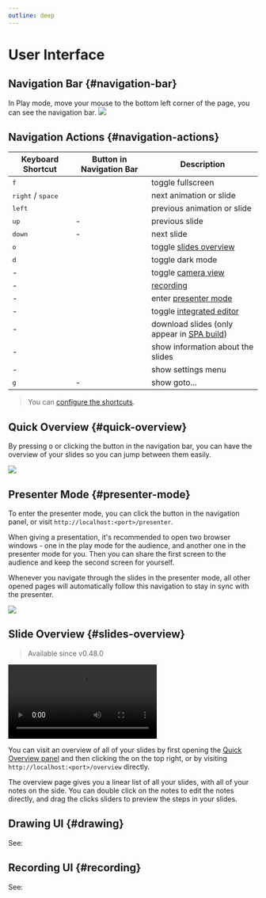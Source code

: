 ```yaml
---
outline: deep
---
```


# User Interface

## Navigation Bar {#navigation-bar}

In Play mode, move your mouse to the bottom left corner of the page, you can see the navigation bar.
![](/screenshots/navbar.png)

## Navigation Actions {#navigation-actions}

| Keyboard Shortcut                   | Button in Navigation Bar                                                              | Description                                                        |
| ----------------------------------- | ------------------------------------------------------------------------------------- | ------------------------------------------------------------------ |
| <kbd>f</kbd>                        | <carbon-maximize class="inline-icon-btn"/> <carbon-minimize class="inline-icon-btn"/> | toggle fullscreen                                                  |
| <kbd>right</kbd> / <kbd>space</kbd> | <carbon-arrow-right class="inline-icon-btn"/>                                         | next animation or slide                                            |
| <kbd>left</kbd>                     | <carbon-arrow-left class="inline-icon-btn"/>                                          | previous animation or slide                                        |
| <kbd>up</kbd>                       | -                                                                                     | previous slide                                                     |
| <kbd>down</kbd>                     | -                                                                                     | next slide                                                         |
| <kbd>o</kbd>                        | <carbon-apps class="inline-icon-btn"/>                                                | toggle [slides overview](#slides-overview)                         |
| <kbd>d</kbd>                        | <carbon-sun class="inline-icon-btn"/> <carbon-moon class="inline-icon-btn"/>          | toggle dark mode                                                   |
| -                                   | <carbon-user-avatar class="inline-icon-btn"/>                                         | toggle [camera view](../features/recording#camera-view)            |
| -                                   | <carbon-video class="inline-icon-btn"/>                                               | [recording](../features/recording)                                 |
| -                                   | <carbon-user-speaker class="inline-icon-btn"/>                                        | enter [presenter mode](../guide/ui#presenter-mode)                 |
| -                                   | <carbon-edit class="inline-icon-btn"/>                                                | toggle [integrated editor](../features/side-editor)                |
| -                                   | <carbon-download class="inline-icon-btn"/>                                            | download slides (only appear in [SPA build](../guide/hosting#spa)) |
| -                                   | <carbon-information class="inline-icon-btn"/>                                         | show information about the slides                                  |
| -                                   | <carbon-settings-adjust class="inline-icon-btn"/>                                     | show settings menu                                                 |
| <kbd>g</kbd>                        | -                                                                                     | show goto...                                                       |

> You can [configure the shortcuts](../custom/config-shortcuts).

## Quick Overview {#quick-overview}

By pressing <kbd>o</kbd> or clicking the <carbon-apps class="inline-icon-btn"/> button in the navigation bar, you can have the overview of your slides so you can jump between them easily.

![](/screenshots/slides-overview.png)

## Presenter Mode {#presenter-mode}

To enter the presenter mode, you can click the <carbon-user-speaker class="inline-icon-btn"/> button in the navigation panel, or visit `http://localhost:<port>/presenter`.

When giving a presentation, it's recommended to open two browser windows - one in the play mode for the audience, and another one in the presenter mode for you. Then you can share the first screen to the audience and keep the second screen for yourself.

Whenever you navigate through the slides in the presenter mode, all other opened pages will automatically follow this navigation to stay in sync with the presenter.

![](/screenshots/presenter-mode.png)

## Slide Overview {#slides-overview}

> Available since v0.48.0

<video src="https://github.com/slidevjs/slidev/assets/11247099/01bbf5b3-f916-4646-9ea4-cf269c0567cb"
controls rounded shadow></video>

You can visit an overview of all of your slides by first opening the [Quick Overview panel](#quick-overview) and then clicking the <carbon-list-boxes class="inline-icon-btn"/> on the top right, or by visiting `http://localhost:<port>/overview` directly.

The overview page gives you a linear list of all your slides, with all of your notes on the side. You can double click on the notes to edit the notes directly, and drag the clicks sliders to preview the steps in your slides.

## Drawing UI {#drawing}

See:

<LinkCard link="feature/drawing" />

## Recording UI {#recording}

See:

<LinkCard link="feature/recording"/>
